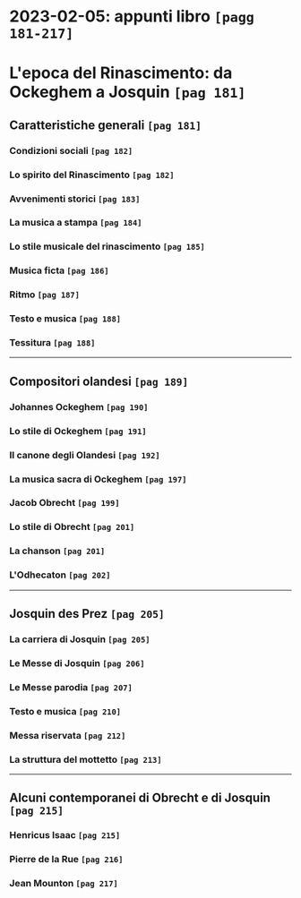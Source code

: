 # 2023-02-05: appunti libro `[pagg 181-217]`

# L'epoca del Rinascimento: da Ockeghem a Josquin `[pag 181]`

## Caratteristiche generali `[pag 181]`

### Condizioni sociali `[pag 182]`

### Lo spirito del Rinascimento `[pag 182]`

### Avvenimenti storici `[pag 183]`

### La musica a stampa `[pag 184]`

### Lo stile musicale del rinascimento `[pag 185]`

### Musica ficta `[pag 186]`

### Ritmo `[pag 187]`

### Testo e musica `[pag 188]`

### Tessitura `[pag 188]`

---

## Compositori olandesi `[pag 189]`

### Johannes Ockeghem `[pag 190]`

### Lo stile di Ockeghem `[pag 191]`

### Il canone degli Olandesi `[pag 192]`

### La musica sacra di Ockeghem `[pag 197]`

### Jacob Obrecht `[pag 199]`

### Lo stile di Obrecht `[pag 201]`

### La chanson `[pag 201]`

### L'Odhecaton `[pag 202]`

---

## Josquin des Prez `[pag 205]`

### La carriera di Josquin `[pag 205]`

### Le Messe di Josquin `[pag 206]`

### Le Messe parodia `[pag 207]`

### Testo e musica `[pag 210]`

### Messa riservata `[pag 212]`

### La struttura del mottetto `[pag 213]`

---

## Alcuni contemporanei di Obrecht e di Josquin `[pag 215]`
### Henricus Isaac `[pag 215]`

### Pierre de la Rue `[pag 216]`

### Jean Mounton `[pag 217]`